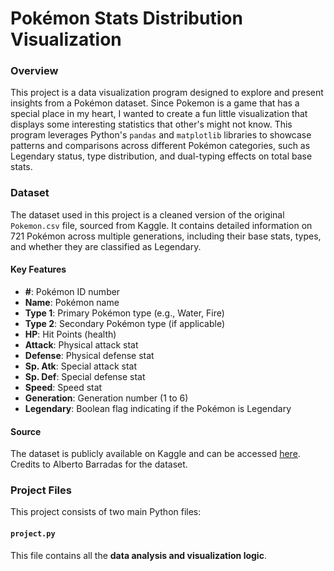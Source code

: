 # Pokémon Stats Distribution Visualization

### Overview

This project is a data visualization program designed to explore and present insights from a Pokémon dataset. Since Pokemon is a game that has a special place in my heart, I wanted to create a fun little visualization that displays some interesting statistics that other's might not know. This program leverages Python's `pandas` and `matplotlib` libraries to showcase patterns and comparisons across different Pokémon categories, such as Legendary status, type distribution, and dual-typing effects on total base stats.

### Dataset

The dataset used in this project is a cleaned version of the original `Pokemon.csv` file, sourced from Kaggle. It contains detailed information on 721 Pokémon across multiple generations, including their base stats, types, and whether they are classified as Legendary.

#### Key Features

- **#**: Pokémon ID number
- **Name**: Pokémon name
- **Type 1**: Primary Pokémon type (e.g., Water, Fire)
- **Type 2**: Secondary Pokémon type (if applicable)
- **HP**: Hit Points (health)
- **Attack**: Physical attack stat
- **Defense**: Physical defense stat
- **Sp. Atk**: Special attack stat
- **Sp. Def**: Special defense stat
- **Speed**: Speed stat
- **Generation**: Generation number (1 to 6)
- **Legendary**: Boolean flag indicating if the Pokémon is Legendary

#### Source

The dataset is publicly available on Kaggle and can be accessed [here](https://www.kaggle.com/datasets/abcsds/pokemon?resource=download).
Credits to Alberto Barradas for the dataset.

### Project Files

This project consists of two main Python files:

#### `project.py`

This file contains all the **data analysis and visualization logic**.
